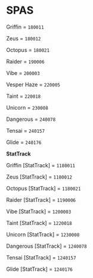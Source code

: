 # SPAS


Griffin = `180011`

Zeus = `180012`

Octopus = `180021`

Raider = `190006`

Vibe = `200003`

Vesper Haze = `220005`

Taint = `220018`

Unicorn = `230008`

Dangerous = `240078`

Tensai = `240157`

Glide = `240176`


**StatTrack**


Griffin [StatTrack] = `1180011`

Zeus [StatTrack] = `1180012`

Octopus [StatTrack] = `1180021`

Raider [StatTrack] = `1190006`

Vibe [StatTrack] = `1200003`

Taint [StatTrack] = `1220018`

Unicorn [StatTrack] = `1230008`

Dangerous [StatTrack] = `1240078`

Tensai [StatTrack] = `1240157`

Glide [StatTrack] = `1240176`
